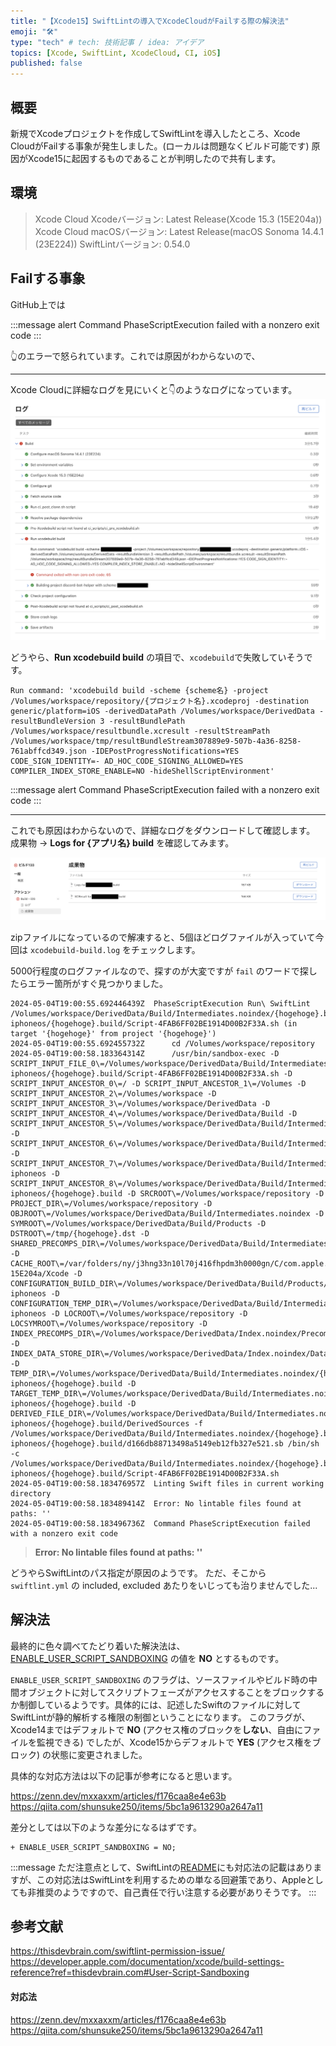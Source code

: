 ```yaml
---
title: "【Xcode15】SwiftLintの導入でXcodeCloudがFailする際の解決法"
emoji: "🛠️"
type: "tech" # tech: 技術記事 / idea: アイデア
topics: [Xcode, SwiftLint, XcodeCloud, CI, iOS]
published: false
---
```


## 概要

新規でXcodeプロジェクトを作成してSwiftLintを導入したところ、Xcode CloudがFailする事象が発生しました。(ローカルは問題なくビルド可能です)
原因がXcode15に起因するものであることが判明したので共有します。

## 環境

> Xcode Cloud Xcodeバージョン: Latest Release(Xcode 15.3 (15E204a))
> Xcode Cloud macOSバージョン: Latest Release(macOS Sonoma 14.4.1 (23E224))
> SwiftLintバージョン: 0.54.0

## Failする事象

GitHub上では

:::message alert
Command PhaseScriptExecution failed with a nonzero exit code
:::

👆のエラーで怒られています。これでは原因がわからないので、

-----

Xcode Cloudに詳細なログを見にいくと👇のようなログになっています。
![xcodecloud-log](https://raw.githubusercontent.com/mrs1669/zenn-article/main/Resources/Images/20240505_swiftlint-xcode15/xcodecloud-log.png)

どうやら、**Run xcodebuild build** の項目で、`xcodebuild`で失敗していそうです。

``` shell: Xcode Cloud Failコマンド
Run command: 'xcodebuild build -scheme {scheme名} -project /Volumes/workspace/repository/{プロジェクト名}.xcodeproj -destination generic/platform=iOS -derivedDataPath /Volumes/workspace/DerivedData -resultBundleVersion 3 -resultBundlePath /Volumes/workspace/resultbundle.xcresult -resultStreamPath /Volumes/workspace/tmp/resultBundleStream307889e9-507b-4a36-8258-761abffcd349.json -IDEPostProgressNotifications=YES CODE_SIGN_IDENTITY=- AD_HOC_CODE_SIGNING_ALLOWED=YES COMPILER_INDEX_STORE_ENABLE=NO -hideShellScriptEnvironment'
```

:::message alert
Command PhaseScriptExecution failed with a nonzero exit code
:::

-----

これでも原因はわからないので、詳細なログをダウンロードして確認します。
成果物 -> **Logs for {アプリ名} build** を確認してみます。

![XcodeCloud詳細ログ](https://raw.githubusercontent.com/mrs1669/zenn-article/main/Resources/Images/20240505_swiftlint-xcode15/xcodecloud-artifact.png)

zipファイルになっているので解凍すると、5個ほどログファイルが入っていて今回は `xcodebuild-build.log` をチェックします。

5000行程度のログファイルなので、探すのが大変ですが `fail` のワードで探したらエラー箇所がすぐ見つかりました。

``` shell: Xcode Cloud ログ
2024-05-04T19:00:55.692446439Z	PhaseScriptExecution Run\ SwiftLint /Volumes/workspace/DerivedData/Build/Intermediates.noindex/{hogehoge}.build/Debug-iphoneos/{hogehoge}.build/Script-4FAB6FF02BE1914D00B2F33A.sh (in target '{hogehoge}' from project '{hogehoge}')
2024-05-04T19:00:55.692455732Z	    cd /Volumes/workspace/repository
2024-05-04T19:00:58.183364314Z	    /usr/bin/sandbox-exec -D SCRIPT_INPUT_FILE_0\=/Volumes/workspace/DerivedData/Build/Intermediates.noindex/{hogehoge}.build/Debug-iphoneos/{hogehoge}.build/Script-4FAB6FF02BE1914D00B2F33A.sh -D SCRIPT_INPUT_ANCESTOR_0\=/ -D SCRIPT_INPUT_ANCESTOR_1\=/Volumes -D SCRIPT_INPUT_ANCESTOR_2\=/Volumes/workspace -D SCRIPT_INPUT_ANCESTOR_3\=/Volumes/workspace/DerivedData -D SCRIPT_INPUT_ANCESTOR_4\=/Volumes/workspace/DerivedData/Build -D SCRIPT_INPUT_ANCESTOR_5\=/Volumes/workspace/DerivedData/Build/Intermediates.noindex -D SCRIPT_INPUT_ANCESTOR_6\=/Volumes/workspace/DerivedData/Build/Intermediates.noindex/{hogehoge}.build -D SCRIPT_INPUT_ANCESTOR_7\=/Volumes/workspace/DerivedData/Build/Intermediates.noindex/{hogehoge}.build/Debug-iphoneos -D SCRIPT_INPUT_ANCESTOR_8\=/Volumes/workspace/DerivedData/Build/Intermediates.noindex/{hogehoge}.build/Debug-iphoneos/{hogehoge}.build -D SRCROOT\=/Volumes/workspace/repository -D PROJECT_DIR\=/Volumes/workspace/repository -D OBJROOT\=/Volumes/workspace/DerivedData/Build/Intermediates.noindex -D SYMROOT\=/Volumes/workspace/DerivedData/Build/Products -D DSTROOT\=/tmp/{hogehoge}.dst -D SHARED_PRECOMPS_DIR\=/Volumes/workspace/DerivedData/Build/Intermediates.noindex/PrecompiledHeaders -D CACHE_ROOT\=/var/folders/ny/j3hng33n10l70j416fhpdm3h0000gn/C/com.apple.DeveloperTools/15.3-15E204a/Xcode -D CONFIGURATION_BUILD_DIR\=/Volumes/workspace/DerivedData/Build/Products/Debug-iphoneos -D CONFIGURATION_TEMP_DIR\=/Volumes/workspace/DerivedData/Build/Intermediates.noindex/{hogehoge}.build/Debug-iphoneos -D LOCROOT\=/Volumes/workspace/repository -D LOCSYMROOT\=/Volumes/workspace/repository -D INDEX_PRECOMPS_DIR\=/Volumes/workspace/DerivedData/Index.noindex/PrecompiledHeaders -D INDEX_DATA_STORE_DIR\=/Volumes/workspace/DerivedData/Index.noindex/DataStore -D TEMP_DIR\=/Volumes/workspace/DerivedData/Build/Intermediates.noindex/{hogehoge}.build/Debug-iphoneos/{hogehoge}.build -D TARGET_TEMP_DIR\=/Volumes/workspace/DerivedData/Build/Intermediates.noindex/{hogehoge}.build/Debug-iphoneos/{hogehoge}.build -D DERIVED_FILE_DIR\=/Volumes/workspace/DerivedData/Build/Intermediates.noindex/{hogehoge}.build/Debug-iphoneos/{hogehoge}.build/DerivedSources -f /Volumes/workspace/DerivedData/Build/Intermediates.noindex/{hogehoge}.build/Debug-iphoneos/{hogehoge}.build/d166db88713498a5149eb12fb327e521.sb /bin/sh -c /Volumes/workspace/DerivedData/Build/Intermediates.noindex/{hogehoge}.build/Debug-iphoneos/{hogehoge}.build/Script-4FAB6FF02BE1914D00B2F33A.sh
2024-05-04T19:00:58.183476957Z	Linting Swift files in current working directory
2024-05-04T19:00:58.183489414Z	Error: No lintable files found at paths: ''
2024-05-04T19:00:58.183496736Z	Command PhaseScriptExecution failed with a nonzero exit code
```

> **Error: No lintable files found at paths: ''**

どうやらSwiftLintのパス指定が原因のようです。
ただ、そこから `swiftlint.yml` の included, excluded あたりをいじっても治りませんでした...

## 解決法

最終的に色々調べてたどり着いた解決法は、[ENABLE_USER_SCRIPT_SANDBOXING](https://developer.apple.com/documentation/xcode/build-settings-reference?ref=thisdevbrain.com#User-Script-Sandboxing) の値を **NO** とするものです。

`ENABLE_USER_SCRIPT_SANDBOXING` のフラグは、ソースファイルやビルド時の中間オブジェクトに対してスクリプトフェーズがアクセスすることをブロックするか制御しているようです。具体的には、記述したSwiftのファイルに対してSwiftLintが静的解析する権限の制御ということになります。
このフラグが、Xcode14まではデフォルトで **NO** (アクセス権のブロックを**しない**、自由にファイルを監視できる) でしたが、Xcode15からデフォルトで **YES** (アクセス権をブロック) の状態に変更されました。

具体的な対応方法は以下の記事が参考になると思います。

https://zenn.dev/mxxaxxm/articles/f176caa8e4e63b
https://qiita.com/shunsuke250/items/5bc1a9613290a2647a11

差分としては以下のような差分になるはずです。
``` pbxproj: {プロジェクト名}.xcodeproj/project.pbxproj
+ ENABLE_USER_SCRIPT_SANDBOXING = NO;
```

:::message
ただ注意点として、SwiftLintの[README](https://github.com/realm/SwiftLint/blob/d1e5810b274dd1f9572a9199144619d41733768f/README.md#xcode)にも対応法の記載はありますが、この対応法はSwiftLintを利用するための単なる回避策であり、Appleとしても非推奨のようですので、自己責任で行い注意する必要がありそうです。
:::

## 参考文献
https://thisdevbrain.com/swiftlint-permission-issue/
https://developer.apple.com/documentation/xcode/build-settings-reference?ref=thisdevbrain.com#User-Script-Sandboxing

#### 対応法
https://zenn.dev/mxxaxxm/articles/f176caa8e4e63b
https://qiita.com/shunsuke250/items/5bc1a9613290a2647a11